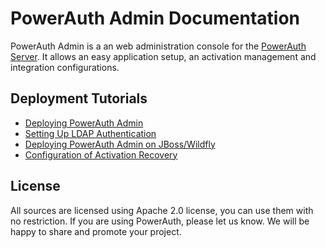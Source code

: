# PowerAuth Admin Documentation

PowerAuth Admin is a an web administration console for the [PowerAuth Server](https://github.com/wultra/powerauth-server). It allows an easy application setup, an activation management and integration configurations.

## Deployment Tutorials

- [Deploying PowerAuth Admin](./Deploying-PowerAuth-Admin.md)
- [Setting Up LDAP Authentication](./Setting-Up-LDAP-Authentication.md)
- [Deploying PowerAuth Admin on JBoss/Wildfly](./Deploying-Wildfly.md)
- [Configuration of Activation Recovery](./Activation-Recovery.md)

## License

All sources are licensed using Apache 2.0 license, you can use them with no restriction. If you are using PowerAuth, please let us know. We will be happy to share and promote your project.

